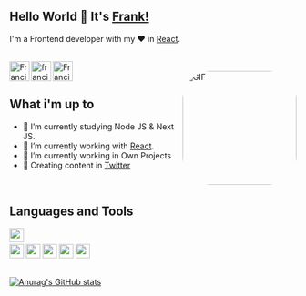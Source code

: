 ## Hello World 👋 It's [Frank!](https://Frank.dev.ar)
I'm a Frontend developer with my ♥ in [React](https://reactjs.org).

<br/>

<a href="https://twitter.com/ThedraxxWorld">
<img align="left" alt="Francisco Cerrano Twitter" width="35px" src="https://icongr.am/fontawesome/twitter.svg?size=128&color=70c8ff" />
</a>
<a href="https://www.linkedin.com/in/cerranofrancisco/">
<img align="left" alt="francisco Cerrano LinkedIN" width="35px" src="https://icongr.am/fontawesome/linkedin.svg?size=128&color=70c8ff" />
</a>
<a href="https://www.instagram.com/62bits/">
<img align="left" alt="Francisco Cerrano Instagram" width="35px" src="https://icongr.am/fontawesome/instagram.svg?size=128&color=70c8ff" />
</a>
<br />

<img align="right" alt="GIF" src="https://user-images.githubusercontent.com/55867157/215115423-0c03d07a-5d81-478d-8efb-05924bcc674c.jpg" width="200px" style="border-radius:50px" />

<br />

## What i'm up to

- 🔭 I’m currently studying Node JS & Next JS.
- 🌱 I’m currently working with [React](https://reactjs.org).
- 👯 I’m currently working in Own Projects
- 💬 Creating content in [Twitter](https://twitter.com/ThedraxxWorld)

<br />

## Languages and Tools


<code><img height="25" src="https://img.shields.io/badge/JavaScript-F7DF1E?style=for-the-badge&logo=javascript&logoColor=black"/></code>
<code> <img height="25" src="https://img.shields.io/badge/TypeScript-00337C?style=for-the-badge&logo=typescript&logoColor=white"/></code>
<code><img height="25" src="https://img.shields.io/badge/React-20232A?style=for-the-badge&logo=react&logoColor=61DAFB"/></code>
<code><img height="25" src="https://img.shields.io/badge/-Styled Components-black?style=for-the-badge&logo=styledcomponents"/></code>
<code><img height="25" src="https://img.shields.io/badge/-Git-black?style=for-the-badge&logo=git"/></code>
<code><img height="25" src="https://img.shields.io/badge/-Trello-blue?style=for-the-badge&logo=trello"/></code>

<i class="fab fa-github"></i>
---
[![Anurag's GitHub stats](https://github-readme-stats.vercel.app/api?username=thedraxx)](https://github.com/thedraxx/github-readme-stats)
